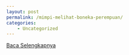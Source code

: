 ```yaml
---
layout: post
permalink: /mimpi-melihat-boneka-perempuan/
categories:
    - Uncategorized
---
```


[Baca Selengkapnya](/02)